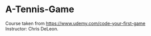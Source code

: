# A-Tennis-Game

Course taken from https://www.udemy.com/code-your-first-game
Instructor: Chris DeLeon. 
